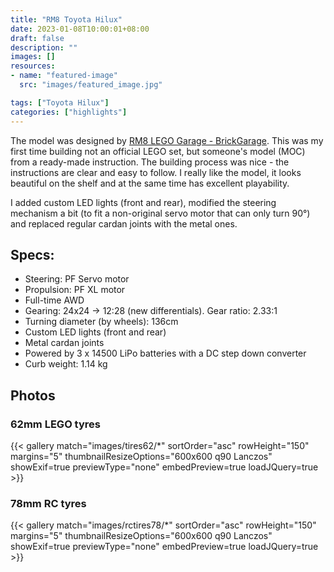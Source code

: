 ```yaml
---
title: "RM8 Toyota Hilux"
date: 2023-01-08T10:00:01+08:00
draft: false
description: ""
images: []
resources:
- name: "featured-image"
  src: "images/featured_image.jpg"

tags: ["Toyota Hilux"]
categories: ["highlights"]
---
```


The model was designed by [RM8 LEGO Garage - BrickGarage](https://rebrickable.com/mocs/MOC-126570/). This was my first time building not an official LEGO set, but someone's model (MOC) from a ready-made instruction. The building process was nice - the instructions are clear and easy to follow. I really like the model, it looks beautiful on the shelf and at the same time has excellent playability.

I added custom LED lights (front and rear), modified the steering mechanism a bit (to fit a non-original servo motor that can only turn 90°) and replaced regular cardan joints with the metal ones.

<!--more-->

## Specs:
* Steering: PF Servo motor
* Propulsion: PF XL motor
* Full-time AWD
* Gearing: 24x24 -> 12:28 (new differentials). Gear ratio: 2.33:1
* Turning diameter (by wheels): 136cm
* Custom LED lights (front and rear)
* Metal cardan joints
* Powered by 3 x 14500 LiPo batteries with a DC step down converter
* Curb weight: 1.14 kg

## Photos

### 62mm LEGO tyres

{{< gallery match="images/tires62/*" sortOrder="asc" rowHeight="150" margins="5" thumbnailResizeOptions="600x600 q90 Lanczos" showExif=true previewType="none" embedPreview=true loadJQuery=true >}}

### 78mm RC tyres

{{< gallery match="images/rctires78/*" sortOrder="asc" rowHeight="150" margins="5" thumbnailResizeOptions="600x600 q90 Lanczos" showExif=true previewType="none" embedPreview=true loadJQuery=true >}}
